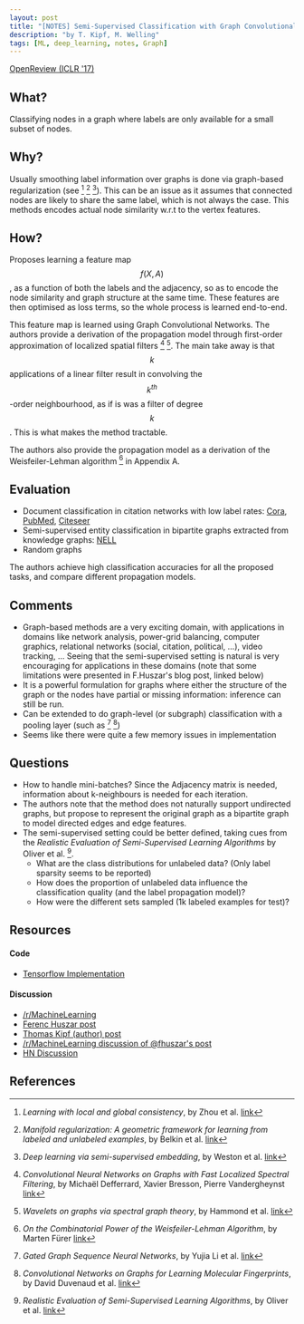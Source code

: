 ```yaml
---
layout: post
title: "[NOTES] Semi-Supervised Classification with Graph Convolutional Networks"
description: "by T. Kipf, M. Welling"
tags: [ML, deep_learning, notes, Graph]
---
```


[OpenReview (ICLR '17)](https://openreview.net/forum?id=SJU4ayYgl)

## What?

Classifying nodes in a graph where labels are only available for a small subset of nodes.

## Why?

Usually smoothing label information over graphs is done via graph-based regularization (see [^4] [^5] [^6]). This can
be an issue as it assumes that connected nodes are likely to share the same label, which is
not always the case. This methods encodes actual node similarity w.r.t to the vertex features.

## How?

Proposes learning a feature map $$f(X,A)$$, as a function of both the labels and the adjacency, so
as to encode the node similarity and graph structure at the same time. These features are then
optimised as loss terms, so the whole process is learned end-to-end.

This feature map is learned using Graph Convolutional Networks. The authors
provide a derivation of the propagation model through first-order approximation
of localized spatial filters [^1] [^7]. The main take away is that $$k$$ applications of a linear filter result in
convolving the $$k^{th}$$-order neighbourhood, as if is was a filter of degree $$k$$. This is what makes the method tractable.

The authors also provide the propagation model as a derivation of the Weisfeiler-Lehman algorithm [^8] in Appendix A.

## Evaluation

* Document classification in citation networks with low label rates: [Cora](https://relational.fit.cvut.cz/dataset/CORA), [PubMed](https://catalog.data.gov/dataset/pubmed), [Citeseer](http://csxstatic.ist.psu.edu/about/data)
* Semi-supervised entity classification in bipartite graphs extracted from knowledge graphs: [NELL](http://rtw.ml.cmu.edu/rtw/kbbrowser/)
* Random graphs

The authors achieve high classification accuracies for all the proposed tasks, and compare different propagation models.

## Comments

* Graph-based methods are a very exciting domain, with applications in domains like network analysis,
power-grid balancing, computer graphics, relational networks (social, citation, political, ...), video tracking, ...
Seeing that the semi-supervised setting is natural is very encouraging for applications in these domains (note that some limitations
were presented in F.Huszar's blog post, linked below)
* It is a powerful formulation for graphs where either the structure of the graph or the nodes have partial or missing information: inference can still be run.
* Can be extended to do graph-level (or subgraph) classification with a pooling layer (such as [^2] [^3])
* Seems like there were quite a few memory issues in implementation

## Questions

* How to handle mini-batches? Since the Adjacency matrix is needed, information about k-neighbours is needed for each iteration.
* The authors note that the method does not naturally support undirected graphs, but propose to represent the original graph as a bipartite graph to model directed edges and edge features.
* The semi-supervised setting could be better defined, taking cues from the _Realistic Evaluation of Semi-Supervised Learning Algorithms_ by Oliver et al. [^9].
    * What are the class distributions for unlabeled data? (Only label sparsity seems to be reported)
    * How does the proportion of unlabeled data influence the classification quality (and the label propagation model)?
    * How were the different sets sampled (1k labeled examples for test)?


## Resources
#### Code

* [Tensorflow Implementation](https://github.com/tkipf/gcn)

#### Discussion

* [/r/MachineLearning](https://www.reddit.com/r/MachineLearning/comments/52d8ms/160902907_semisupervised_classification_with/)
* [Ferenc Huszar post](http://www.inference.vc/how-powerful-are-graph-convolutions-review-of-kipf-welling-2016-2/)
* [Thomas Kipf (author) post](https://tkipf.github.io/graph-convolutional-networks/)
* [/r/MachineLearning discussion of @fhuszar's post](https://www.reddit.com/r/MachineLearning/comments/52klq2/how_powerful_are_these_graph_convolutional/)
* [HN Discussion](https://news.ycombinator.com/item?id=12619694)

## References

[^1]: *Convolutional Neural Networks on Graphs with Fast Localized Spectral Filtering*, by Michaël Defferrard, Xavier Bresson, Pierre Vandergheynst [link](https://arxiv.org/abs/1606.09375)
[^2]: *Gated Graph Sequence Neural Networks*, by Yujia Li et al. [link](https://arxiv.org/abs/1511.05493)
[^3]: *Convolutional Networks on Graphs for Learning Molecular Fingerprints*, by David Duvenaud et al. [link](https://arxiv.org/abs/1509.09292)
[^4]: *Learning with local and global consistency*, by Zhou et al. [link](https://dl.acm.org/citation.cfm?id=2981386)
[^5]: *Manifold regularization: A geometric framework for learning from labeled and unlabeled examples*, by Belkin et al. [link](https://dl.acm.org/citation.cfm?id=1248632)
[^6]: *Deep learning via semi-supervised embedding*, by Weston et al. [link](https://dl.acm.org/citation.cfm?id=1390303)
[^7]: *Wavelets on graphs via spectral graph theory*, by Hammond et al. [link](https://arxiv.org/abs/0912.3848)
[^8]: *On the Combinatorial Power of the Weisfeiler-Lehman Algorithm*, by Marten Fürer [link](https://arxiv.org/abs/1704.01023)
[^9]: *Realistic Evaluation of Semi-Supervised Learning Algorithms*, by Oliver et al. [link](https://arxiv.org/abs/1804.09170)
